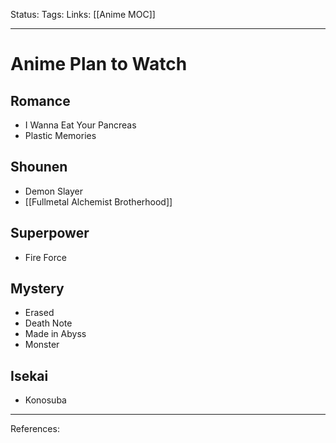 Status:
Tags:
Links: [[Anime MOC]]
___
# Anime Plan to Watch
## Romance
- I Wanna Eat Your Pancreas
- Plastic Memories
## Shounen
- Demon Slayer
- [[Fullmetal Alchemist Brotherhood]]
## Superpower
- Fire Force
## Mystery
- Erased
- Death Note
- Made in Abyss
- Monster
## Isekai
- Konosuba
___
References: